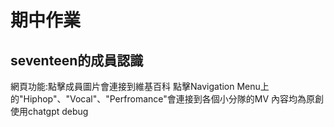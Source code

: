 <h1>期中作業</h1>
<h2>seventeen的成員認識</h2>

網頁功能:點擊成員圖片會連接到維基百科  點擊Navigation Menu上的"Hiphop"、"Vocal"、"Perfromance"會連接到各個小分隊的MV
內容均為原創 
使用chatgpt debug
